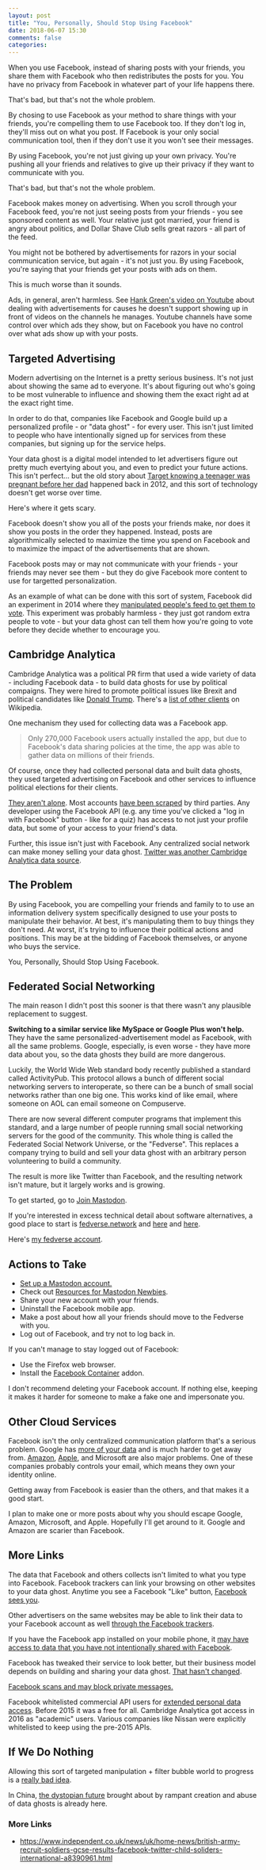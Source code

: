 ```yaml
---
layout: post
title: "You, Personally, Should Stop Using Facebook"
date: 2018-06-07 15:30
comments: false
categories:
---
```


When you use Facebook, instead of sharing posts with your friends, you share
them with Facebook who then redistributes the posts for you. You have no privacy
from Facebook in whatever part of your life happens there.

That's bad, but that's not the whole problem.

By chosing to use Facebook as your method to share things with your friends,
you're compelling them to use Facebook too. If they don't log in, they'll miss
out on what you post. If Facebook is your only social communication tool, then
if they don't use it you won't see their messages.

By using Facebook, you're not just giving up your own privacy. You're pushing
all your friends and relatives to give up their privacy if they want to
communicate with you.

That's bad, but that's not the whole problem.

Facebook makes money on advertising. When you scroll through your Facebook feed,
you're not just seeing posts from your friends - you see sponsored content as
well. Your relative just got married, your friend is angry about politics, and
Dollar Shave Club sells great razors - all part of the feed.

You might not be bothered by advertisements for razors in your social
communication service, but again - it's not just you. By using Facebook, you're
saying that your friends get your posts with ads on them.

This is much worse than it sounds.

Ads, in general, aren't harmless. See [Hank Green's video on
Youtube](https://www.youtube.com/watch?v=CC3OOXD_2MA) about dealing with
advertisements for causes he doesn't support showing up in front of videos on
the channels he manages. Youtube channels have some control over which ads they
show, but on Facebook you have no control over what ads show up with your posts.

## Targeted Advertising

Modern advertising on the Internet is a pretty serious business. It's not just
about showing the same ad to everyone. It's about figuring out who's going to be
most vulnerable to influence and showing them the exact right ad at the exact
right time.

In order to do that, companies like Facebook and Google build up a personalized
profile - or "data ghost" - for every user. This isn't just limited to people
who have intentionally signed up for services from these companies, but signing
up for the service helps. 

Your data ghost is a digital model intended to let advertisers figure out pretty
much evertying about you, and even to predict your future actions. This isn't
perfect... but the old story about [Target knowing a teenager was pregnant
before her
dad](https://www.forbes.com/sites/kashmirhill/2012/02/16/how-target-figured-out-a-teen-girl-was-pregnant-before-her-father-did/#228f7f966668)
happened back in 2012, and this sort of technology doesn't get worse over time.

Here's where it gets scary.

Facebook doesn't show you all of the posts your friends make, nor does it show
you posts in the order they happened. Instead, posts are algorithmically
selected to maximize the time you spend on Facebook and to maximize the impact
of the advertisements that are shown.

Facebook posts may or may not communicate with your friends - your friends may
never see them - but they do give Facebook more content to use for targetted
personalization.

As an example of what can be done with this sort of system, Facebook did an
experiment in 2014 where they [manipulated people's feed to get them to
vote](https://www.vox.com/2014/11/4/7154641/midterm-elections-2014-voted-facebook-friends-vote-polls).
This experiment was probably harmless - they just got random extra people to
vote - but your data ghost can tell them how you're going to vote before they
decide whether to encourage you.

## Cambridge Analytica

Cambridge Analytica was a political PR firm that used a wide variety of data -
including Facebook data - to build data ghosts for use by political compaigns. They
were hired to promote political issues like Brexit and political candidates like
[Donald
Trump](https://www.theguardian.com/news/2018/mar/17/cambridge-analytica-facebook-influence-us-election).
There's a [list of other
clients](https://en.wikipedia.org/wiki/Cambridge_Analytica#United_States) on
Wikipedia.

One mechanism they used for collecting data was a Facebook app.

> Only 270,000 Facebook users actually installed the app, but due to Facebook's
> data sharing policies at the time, the app was able to gather data on millions
> of their friends.

Of course, once they had collected personal data and built data ghosts, they
used targeted advertising on Facebook and other services to influence political
elections for their clients.

[They aren't alone](https://www.washingtonpost.com/business/economy/facebooks-rules-for-accessing-user-data-lured-more-than-just-cambridge-analytica/2018/03/19/31f6979c-658e-43d6-a71f-afdd8bf1308b_story.html). 
Most accounts 
[have been scraped](http://www.businessinsider.com/facebook-87-million-cambridge-analytica-data-2018-4)
by third parties. Any developer using the Facebook API (e.g. any time you've
clicked a "log in with Facebook" button - like for a quiz) has access to not just
your profile data, but some of your access to your friend's data.

Further, this issue isn't just with Facebook. Any centralized social network can make
money selling your data ghost. [Twitter was another Cambridge Analytica data
source](https://9to5mac.com/2018/04/30/cambridge-analytica-twitter/).

## The Problem

By using Facebook, you are compelling your friends and family to to use an
information delivery system specifically designed to use your posts to
manipulate their behavior. At best, it's manipulating them to buy things they
don't need. At worst, it's trying to influence their political actions and
positions. This may be at the bidding of Facebook themselves, or anyone who buys
the service.

You, Personally, Should Stop Using Facebook.

## Federated Social Networking

The main reason I didn't post this sooner is that there wasn't any plausible
replacement to suggest. 

**Switching to a similar service like MySpace or Google Plus won't help.** They
have the same personalized-advertisement model as Facebook, with all the same
problems. Google, especially, is even worse - they have more data about you, so
the data ghosts they build are more dangerous.

Luckily, the World Wide Web standard body recently published a standard called
ActivityPub. This protocol allows a bunch of different social networking servers
to interoperate, so there can be a bunch of small social networks rather than
one big one. This works kind of like email, where someone on AOL can email
someone on Compuserve.

There are now several different computer programs that implement this standard,
and a large number of people running small social networking servers for the
good of the community. This whole thing is called the Federated Social Network
Universe, or the "Fedverse". This replaces a company trying to build and sell
your data ghost with an arbitrary person volunteering to build a community.

The result is more like Twitter than Facebook, and the resulting network isn't
mature, but it largely works and is growing. 

To get started, go to [Join Mastodon](https://joinmastodon.org/).

If you're interested in excess technical detail about software alternatives, a
good place to start is [fedverse.network](https://fediverse.network/) and
[here](https://medium.com/we-distribute/a-quick-guide-to-the-free-network-c069309f334) and [here](https://the-federation.info/).

Here's [my fedverse account](https://ferrus.net/@nat).
 
## Actions to Take

 - [Set up a Mastodon account.](https://joinmastodon.org/)
 - Check out [Resources for Mastodon Newbies](https://github.com/nolanlawson/resources-for-mastodon-newbies).
 - Share your new account with your friends.
 - Uninstall the Facebook mobile app.
 - Make a post about how all your friends should move to
   the Fedverse with you.
 - Log out of Facebook, and try not to log back in.

If you can't manage to stay logged out of Facebook:

 - Use the Firefox web browser.
 - Install the [Facebook Container](https://blog.mozilla.org/blog/2018/03/27/facebook-container-add-on/) addon.

I don't recommend deleting your Facebook account. If nothing else, keeping it
makes it harder for someone to make a fake one and impersonate you.

## Other Cloud Services

Facebook isn't the only centralized communication platform that's a serious
problem. Google has [more of your
data](http://theantimedia.com/google-10-times-data/) and is much harder to get
away from.
[Amazon](https://www.theguardian.com/technology/2018/may/24/amazon-alexa-recorded-conversation),
[Apple](https://blog.usejournal.com/apple-collected-4-years-of-my-browsing-history-in-a-hidden-log-that-american-users-might-not-have-d0850a982478),
and Microsoft are also major problems. One of these companies probably controls
your email, which means they own your identity online.

Getting away from Facebook is easier than the others, and that makes it a good
start.

I plan to make one or more posts about why you should escape Google, Amazon,
Microsoft, and Apple. Hopefully I'll get around to it. Google and Amazon are
scarier than Facebook.

## More Links

The data that Facebook and others collects isn't limited to what you type into
Facebook. Facebook trackers can link your browsing on other websites to your
data ghost. Anytime you see a Facebook "Like" button, 
[Facebook sees you](https://www.cnet.com/news/facebook-like-button-draws-privacy-scrutiny/). 

Other advertisers on the same websites may be able to link their data to your Facebook account as well [through the Facebook trackers](https://techcrunch.com/2018/04/18/login-with-facebook-data-hijacked-by-javascript-trackers/).

If you have the Facebook app installed on your mobile phone, it 
[may have access to data that you have not intentionally shared with Facebook](https://www.theguardian.com/technology/2018/may/24/facebook-accused-of-conducting-mass-surveillance-through-its-apps).

Facebook has tweaked their service to look better, but their business model
depends on building and sharing your data ghost. [That hasn't
changed](https://www.nytimes.com/interactive/2018/06/03/technology/facebook-device-partners-users-friends-data.html).


[Facebook scans and may block private messages.](https://www.bloomberg.com/news/articles/2018-04-04/facebook-scans-what-you-send-to-other-people-on-messenger-app)

Facebook whitelisted commercial API users for [extended personal data access](https://www.engadget.com/2018/06/08/facebook-reportedly-sold-user-data-to-businesses-in-secret-deals/). Before 2015 it was a free for all. Cambridge Analytica
got access in 2016 as "academic" users. Various companies like Nissan were explicitly whitelisted to keep using
the pre-2015 APIs.

## If We Do Nothing

Allowing this sort of targeted manipulation + filter bubble world to progress
is a 
[really bad idea](http://www.antipope.org/charlie/blog-static/2018/05/happy-21st-century.html).

In China, [the dystopian future](https://boingboing.net/2018/06/07/xi-bop.html)
brought about by rampant creation and abuse of data ghosts is already here.


### More Links

 - https://www.independent.co.uk/news/uk/home-news/british-army-recruit-soldiers-gcse-results-facebook-twitter-child-soliders-international-a8390961.html
